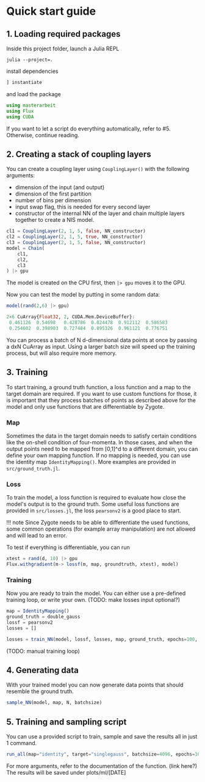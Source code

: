 # Quick start guide

## 1. Loading required packages
Inside this project folder, launch a Julia REPL 
```
julia --project=.
```
install dependencies
```julia
] instantiate
```
and load the package
```julia
using masterarbeit
using Flux
using CUDA
```
If you want to let a script do everything automatically, refer to #5. Otherwise, continue reading.


## 2. Creating a stack of coupling layers
You can create a coupling layer using `CouplingLayer()` with the following arguments:
- dimension of the input (and output)
- dimension of the first partition
- number of bins per dimension
- input swap flag, this is needed for every second layer
- constructor of the internal NN of the layer
and chain multiple layers together to create a NIS model.
```julia
cl1 = CouplingLayer(2, 1, 5, false, NN_constructor)
cl2 = CouplingLayer(2, 1, 5, true, NN_constructor)
cl3 = CouplingLayer(2, 1, 5, false, NN_constructor)
model = Chain(
    cl1,
    cl2,
    cl3
) |> gpu
```
The model is created on the CPU first, then `|> gpu` moves it to the GPU.

Now you can test the model by putting in some random data:
```julia
model(rand(2,6) |> gpu)

2×6 CuArray{Float32, 2, CUDA.Mem.DeviceBuffer}:
 0.461126  0.54698   0.428786  0.024478  0.912112  0.586583
 0.254602  0.398903  0.727484  0.895326  0.961121  0.776751
```
You can process a batch of N d-dimensional data points at once by passing a dxN CuArray as input. 
Using a larger batch size will speed up the training process, but will also require more memory.  

## 3. Training
To start training, a ground truth function, a loss function and a map to the target domain are required.
If you want to use custom functions for those, it is important that they process batches of points as described above for the model and only use functions that are differentiable by Zygote.

### Map
Sometimes the data in the target domain needs to satisfy certain conditions like the on-shell condition of four-momenta.
In those cases, and when the output points need to be mapped from [0,1]^d to a different domain, you can define your own mapping function.
If no mapping is needed, you can use the identity map `IdentityMapping()`. More examples are provided in `src/ground_truth.jl`.

### Loss
To train the model, a loss function is required to evaluate how close the model's output is to the ground truth.
Some useful loss functions are provided in `src/losses.jl`, the loss `pearsonv2` is a good place to start.

!!! note 
    Since Zygote needs to be able to differentiate the used functions, some common operations (for example array manipulation) are not allowed and will lead to an error.

To test if everything is differentiable, you can run
```julia
xtest = rand(d, 10) |> gpu
Flux.withgradient(m-> lossf(m, map, groundtruth, xtest), model)
```


### Training
Now you are ready to train the model. You can either use a pre-defined training loop, or write your own.
(TODO: make losses input optional?)
```julia
map = IdentityMapping()
ground_truth = double_gauss
lossf = pearsonv2
losses = []

losses = train_NN(model, lossf, losses, map, ground_truth, epochs=100, batchsize=64, optimizer=Adam, learning_rate=0.001)
```

(TODO: manual training loop)

## 4. Generating data
With your trained model you can now generate data points that should resemble the ground truth.
```julia
sample_NN(model, map, N, batchsize)
```

## 5. Training and sampling script
You can use a provided script to train, sample and save the results all in just 1 command.
```julia
run_all(map="identity", target="singlegauss", batchsize=4096, epochs=1000, bins=10, N_samples=2^20)
```
For more arguments, refer to the documentation of the function. (link here?)
The results will be saved under plots/ml/[DATE]
